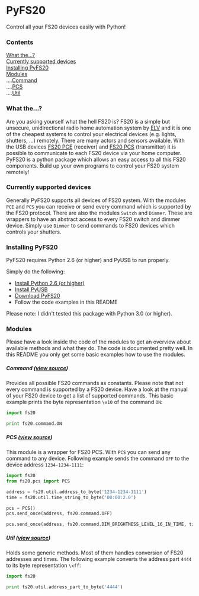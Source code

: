 # PyFS20
Control all your FS20 devices easily with Python!

### Contents
[What the...?](#what-the)  
[Currently supported devices](#currently-supported-devices)  
[Installing PyFS20](#installing-pyfs20)  
[Modules](#modules)  
....[Command](#command-view-source)  
....[PCS](#pcs-view-source)  
....[Util](#util-view-source)

### What the...?
Are you asking yourself what the hell FS20 is? FS20 is a simple but unsecure, unidirectional radio home automation system by [ELV](http://www.elv.de/fs20-funkschaltsystem.html) and it is one of the cheapest systems to control your electrical devices (e.g. lights, shutters, ...) remotely. There are many actors and sensors available. With the USB devices [FS20 PCE](http://www.elv.de/output/controller.aspx?cid=74&detail=10&detail2=41481) (receiver) and [FS20 PCS](http://www.elv.de/output/controller.aspx?cid=74&detail=10&detail2=29530) (transmitter) it is possible to communicate to each FS20 device via your home computer. PyFS20 is a python package which allows an easy access to all this FS20 components. Build up your own programs to control your FS20 system remotely!

### Currently supported devices
Generally PyFS20 supports all devices of FS20 system. With the modules ``PCE`` and ``PCS`` you can receive or send every command which is supported by the FS20 protocol. There are also the modules ``Switch`` and ``Dimmer``. These are wrappers to have an abstract access to every FS20 switch and dimmer device. Simply use ``Dimmer`` to send commands to FS20 devices which controls your shutters.

### Installing PyFS20
PyFS20 requires Python 2.6 (or higher) and PyUSB to run properly.

Simply do the following:
* [Install Python 2.6 (or higher)](http://www.python.org/getit/)
* [Install PyUSB](https://github.com/walac/pyusb)
* [Download PyFS20](https://github.com/dprokscha/pyfs20/archive/master.zip)
* Follow the code examples in this README

Please note: I didn't tested this package with Python 3.0 (or higher).

### Modules
Please have a look inside the code of the modules to get an overview about available methods and what they do. The code is documented pretty well. In this README you only get some basic examples how to use the modules.

##### Command ([view source](fs20/command.py))
Provides all possible FS20 commands as constants. Please note that not every command is supported by a FS20 device. Have a look at the manual of your FS20 device to get a list of supported commands. This basic example prints the byte representation ``\x10`` of the command ``ON``:
``` python
import fs20

print fs20.command.ON
```

##### PCS ([view source](fs20/pcs.py))
This module is a wrapper for FS20 PCS. With ``PCS`` you can send any command to any device. Following example sends the command ``OFF`` to the device address ``1234-1234-1111``:
``` python
import fs20
from fs20.pcs import PCS

address = fs20.util.address_to_byte('1234-1234-1111')
time = fs20.util.time_string_to_byte('00:00:2.0')

pcs = PCS()
pcs.send_once(address, fs20.command.OFF)

pcs.send_once(address, fs20.command.DIM_BRIGHTNESS_LEVEL_16_IN_TIME, time)
```

##### Util ([view source](fs20/util.py))
Holds some generic methods. Most of them handles conversion of FS20 addresses and times. The following example converts the address part ``4444`` to its byte representation ``\xff``:
``` python
import fs20

print fs20.util.address_part_to_byte('4444')
```
